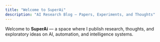 ```yaml
---
title: "Welcome to SuperAi"
description: "AI Research Blog — Papers, Experiments, and Thoughts"
---
```


Welcome to **SuperAi** — a space where I publish research, thoughts, and exploratory ideas on AI, automation, and intelligence systems.
